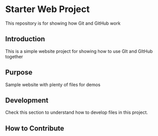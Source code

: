 # Starter Web Project

This repository is for showing how Git and GitHub work


## Introduction
This is a simple website project for showing how to use GIt and GItHub together
## Purpose

Sample website with plenty of files for demos

## Development
Check this section to understand how to develop files in this project.

## How to Contribute
